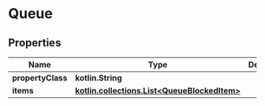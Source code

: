 
# Queue

## Properties
Name | Type | Description | Notes
------------ | ------------- | ------------- | -------------
**propertyClass** | **kotlin.String** |  |  [optional]
**items** | [**kotlin.collections.List&lt;QueueBlockedItem&gt;**](QueueBlockedItem.md) |  |  [optional]



